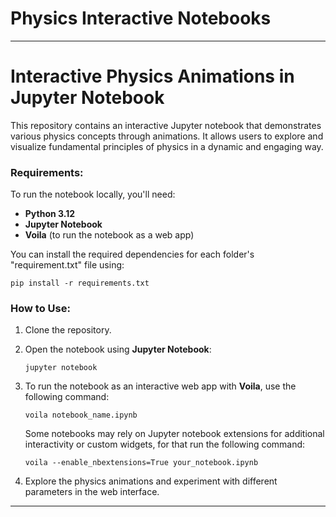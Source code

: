# Physics Interactive Notebooks

---

# Interactive Physics Animations in Jupyter Notebook

This repository contains an interactive Jupyter notebook that demonstrates various physics concepts through animations. It allows users to explore and visualize fundamental principles of physics in a dynamic and engaging way. 

### Requirements:
To run the notebook locally, you'll need:
- **Python 3.12**
- **Jupyter Notebook**
- **Voila** (to run the notebook as a web app)
  
You can install the required dependencies for each folder's "requirement.txt" file using:
```
pip install -r requirements.txt
```

### How to Use:
1. Clone the repository.
  
2. Open the notebook using **Jupyter Notebook**:
   ```
   jupyter notebook
   ```
3. To run the notebook as an interactive web app with **Voila**, use the following command:
   ```
   voila notebook_name.ipynb
   ```
   Some notebooks may rely on Jupyter notebook extensions for additional interactivity or custom widgets, for that run the following command:
   ```
   voila --enable_nbextensions=True your_notebook.ipynb
   ```
5. Explore the physics animations and experiment with different parameters in the web interface.

---
